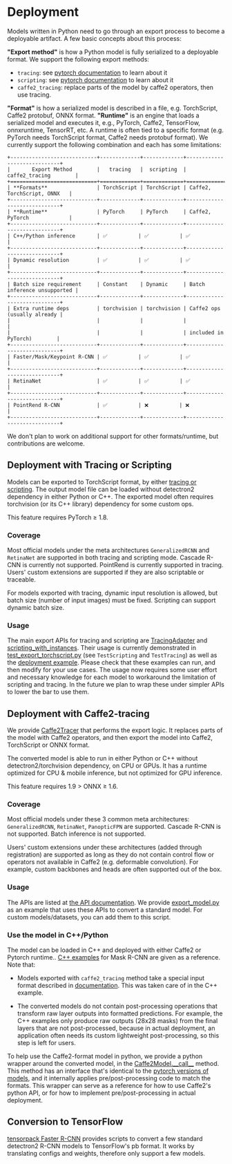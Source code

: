 # Deployment

Models written in Python need to go through an export process to become a deployable artifact.
A few basic concepts about this process:

__"Export method"__ is how a Python model is fully serialized to a deployable format.
We support the following export methods:

* `tracing`: see [pytorch documentation](https://pytorch.org/tutorials/beginner/Intro_to_TorchScript_tutorial.html) to learn about it
* `scripting`: see [pytorch documentation](https://pytorch.org/tutorials/beginner/Intro_to_TorchScript_tutorial.html) to learn about it
* `caffe2_tracing`: replace parts of the model by caffe2 operators, then use tracing.

__"Format"__ is how a serialized model is described in a file, e.g.
TorchScript, Caffe2 protobuf, ONNX format.
__"Runtime"__ is an engine that loads a serialized model and executes it,
e.g., PyTorch, Caffe2, TensorFlow, onnxruntime, TensorRT, etc.
A runtime is often tied to a specific format
(e.g. PyTorch needs TorchScript format, Caffe2 needs protobuf format).
We currently support the following combination and each has some limitations:

```eval_rst
+----------------------------+-------------+-------------+-----------------------------+
|       Export Method        |   tracing   |  scripting  |       caffe2_tracing        |
+============================+=============+=============+=============================+
| **Formats**                | TorchScript | TorchScript | Caffe2, TorchScript, ONNX   |
+----------------------------+-------------+-------------+-----------------------------+
| **Runtime**                | PyTorch     | PyTorch     | Caffe2, PyTorch             |
+----------------------------+-------------+-------------+-----------------------------+
| C++/Python inference       | ✅          | ✅          | ✅                          |
+----------------------------+-------------+-------------+-----------------------------+
| Dynamic resolution         | ✅          | ✅          | ✅                          |
+----------------------------+-------------+-------------+-----------------------------+
| Batch size requirement     | Constant    | Dynamic     | Batch inference unsupported |
+----------------------------+-------------+-------------+-----------------------------+
| Extra runtime deps         | torchvision | torchvision | Caffe2 ops (usually already |
|                            |             |             |                             |
|                            |             |             | included in PyTorch)        |
+----------------------------+-------------+-------------+-----------------------------+
| Faster/Mask/Keypoint R-CNN | ✅          | ✅          | ✅                          |
+----------------------------+-------------+-------------+-----------------------------+
| RetinaNet                  | ✅          | ✅          | ✅                          |
+----------------------------+-------------+-------------+-----------------------------+
| PointRend R-CNN            | ✅          | ❌          | ❌                          |
+----------------------------+-------------+-------------+-----------------------------+

```

We don't plan to work on additional support for other formats/runtime, but contributions are welcome.


## Deployment with Tracing or Scripting

Models can be exported to TorchScript format, by either
[tracing or scripting](https://pytorch.org/tutorials/beginner/Intro_to_TorchScript_tutorial.html).
The output model file can be loaded without detectron2 dependency in either Python or C++.
The exported model often requires torchvision (or its C++ library) dependency for some custom ops.

This feature requires PyTorch ≥ 1.8.

### Coverage
Most official models under the meta architectures `GeneralizedRCNN` and `RetinaNet`
are supported in both tracing and scripting mode. Cascade R-CNN is currently not supported.
PointRend is currently supported in tracing.
Users' custom extensions are supported if they are also scriptable or traceable.

For models exported with tracing, dynamic input resolution is allowed, but batch size
(number of input images) must be fixed.
Scripting can support dynamic batch size.

### Usage

The main export APIs for tracing and scripting are [TracingAdapter](../modules/export.html#detectron2.export.TracingAdapter)
and [scripting_with_instances](../modules/export.html#detectron2.export.scripting_with_instances).
Their usage is currently demonstrated in [test_export_torchscript.py](../../tests/test_export_torchscript.py)
(see `TestScripting` and `TestTracing`)
as well as the [deployment example](../../tools/deploy).
Please check that these examples can run, and then modify for your use cases.
The usage now requires some user effort and necessary knowledge for each model to workaround the limitation of scripting and tracing.
In the future we plan to wrap these under simpler APIs to lower the bar to use them.

## Deployment with Caffe2-tracing
We provide [Caffe2Tracer](../modules/export.html#detectron2.export.Caffe2Tracer)
that performs the export logic.
It replaces parts of the model with Caffe2 operators,
and then export the model into Caffe2, TorchScript or ONNX format.

The converted model is able to run in either Python or C++ without detectron2/torchvision dependency, on CPU or GPUs.
It has a runtime optimized for CPU & mobile inference, but not optimized for GPU inference.

This feature requires 1.9 > ONNX ≥ 1.6.

### Coverage

Most official models under these 3 common meta architectures: `GeneralizedRCNN`, `RetinaNet`, `PanopticFPN`
are supported. Cascade R-CNN is not supported. Batch inference is not supported.

Users' custom extensions under these architectures (added through registration) are supported
as long as they do not contain control flow or operators not available in Caffe2 (e.g. deformable convolution).
For example, custom backbones and heads are often supported out of the box.

### Usage

The APIs are listed at [the API documentation](../modules/export).
We provide [export_model.py](../../tools/deploy/) as an example that uses
these APIs to convert a standard model. For custom models/datasets, you can add them to this script.

### Use the model in C++/Python

The model can be loaded in C++ and deployed with
either Caffe2 or Pytorch runtime.. [C++ examples](../../tools/deploy/) for Mask R-CNN
are given as a reference. Note that:

* Models exported with `caffe2_tracing` method take a special input format
  described in [documentation](../modules/export.html#detectron2.export.Caffe2Tracer).
  This was taken care of in the C++ example.

* The converted models do not contain post-processing operations that
  transform raw layer outputs into formatted predictions.
  For example, the C++ examples only produce raw outputs (28x28 masks) from the final
  layers that are not post-processed, because in actual deployment, an application often needs
  its custom lightweight post-processing, so this step is left for users.

To help use the Caffe2-format model in python,
we provide a python wrapper around the converted model, in the
[Caffe2Model.\_\_call\_\_](../modules/export.html#detectron2.export.Caffe2Model.__call__) method.
This method has an interface that's identical to the [pytorch versions of models](./models.md),
and it internally applies pre/post-processing code to match the formats.
This wrapper can serve as a reference for how to use Caffe2's python API,
or for how to implement pre/post-processing in actual deployment.

## Conversion to TensorFlow
[tensorpack Faster R-CNN](https://github.com/tensorpack/tensorpack/tree/master/examples/FasterRCNN/convert_d2)
provides scripts to convert a few standard detectron2 R-CNN models to TensorFlow's pb format.
It works by translating configs and weights, therefore only support a few models.
